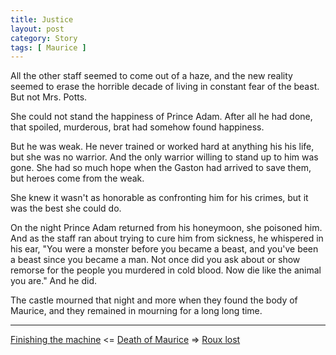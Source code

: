 ```yaml
---
title: Justice
layout: post
category: Story
tags: [ Maurice ]
---
```

All the other staff seemed to come out of a haze, and the new reality seemed to erase the horrible decade of living in constant fear of the beast. But not Mrs. Potts.

She could not stand the happiness of Prince Adam. After all he had done, that spoiled, murderous, brat had somehow found happiness.

<!-- more -->

But he was weak. He never trained or worked hard at anything his his life, but she was no warrior. And the only warrior willing to stand up to him was gone. She had so much hope when the Gaston had arrived to save them, but heroes come from the weak.

She knew it wasn't as honorable as confronting him for his crimes, but it was the best she could do.

On the night Prince Adam returned from his honeymoon, she poisoned him. And as the staff ran about trying to cure him from sickness, he whispered in his ear, "You were a monster before you became a beast, and you've been a beast since you became a man. Not once did you ask about or show remorse for the people you murdered in cold blood. Now die like the animal you are." And he did.

The castle mourned that night and more when they found the body of Maurice, and they remained in mourning for a long long time.

---

 [Finishing the machine](/story/2017/09/05/finishing-the-machine)  <= [Death of Maurice](/maurice) =>  [Roux lost](/story/2017/09/07/roux-lost)
